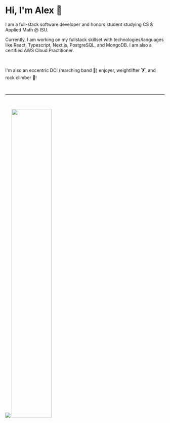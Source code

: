 <h1>Hi, I'm Alex 👋</h1>
<p>I am a full-stack software developer and honors student studying CS & Applied Math @ ISU.</p>
<p>Currently, I am working on my fullstack skillset with technologies/languages like React, Typescript, Next.js, PostgreSQL, and MongoDB. I am also a certified AWS Cloud Practitioner.</p>

<br>
<p>I'm also an eccentric DCI (marching band 🎺) enjoyer, weightlifter 🏋️, and rock climber 🧗!</p>
<br>

<hr/>
<br>
<p align="start">
  <img src ="https://github-readme-streak-stats.herokuapp.com?user=alexleyoung&theme=darcula&hide_border=true&background=FFFFFF00">
  <img height="50%" width="auto" src ="https://github-readme-stats.vercel.app/api/top-langs/?username=alexleyoung&layout=compact&hide_border=true&theme=darcula&bg_color=00000000&langs_count=6&hide=jupyter%20notebook,tex,css,php&exclude_repo=Pacman-AI">
</p>
